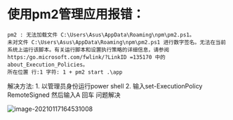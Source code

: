# 使用pm2管理应用报错：

```
pm2 : 无法加载文件 C:\Users\Asus\AppData\Roaming\npm\pm2.ps1。
未对文件 C:\Users\Asus\AppData\Roaming\npm\pm2.ps1 进行数字签名。无法在当前系统上运行该脚本。有关运行脚本和设置执行策略的详细信息，请参阅 https:/go.microsoft.com/fwlink/?LinkID =135170 中的 about_Execution_Policies。 
所在位置 行:1 字符: 1 + pm2 start .\app
```

解决方法:
1.
以管理员身份运行power shell
2.
输入set-ExecutionPolicy RemoteSigned
然后输入A 回车
问题解决

![image-20210117164531008](http://ruoruochen-img-bed.oss-cn-beijing.aliyuncs.com/img/image-20210117164531008.png)
